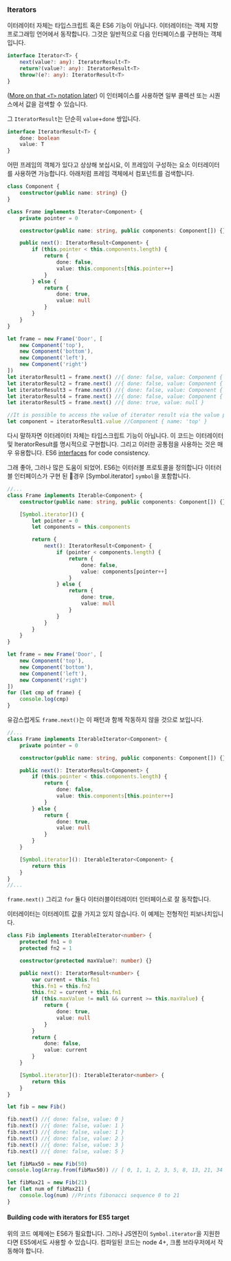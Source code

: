 ### Iterators

이터레이터 자체는 타입스크립트 혹은 ES6 기능이 아닙니다. 이터레이터는 객체 지향 프로그래밍 언어에서 동작합니다. 그것은 일반적으로 다음 인터페이스를 구현하는 객체입니다.

```ts
interface Iterator<T> {
    next(value?: any): IteratorResult<T>
    return?(value?: any): IteratorResult<T>
    throw?(e?: any): IteratorResult<T>
}
```

([More on that `<T>` notation later](./types/generics.html))
이 인터페이스를 사용하면 일부 콜렉션 또는 시퀀스에서 값을 검색할 수 있습니다.

그 `IteratorResult`는 단순히 `value`+`done` 쌍입니다.

```ts
interface IteratorResult<T> {
    done: boolean
    value: T
}
```

어떤 프레임의 객체가 있다고 상상해 보십시요, 이 프레임이 구성하는 요소 이터레이터를 사용하면 가능합니다. 아래처럼 프레임 객체에서 컴포넌트를 검색합니다.

```ts
class Component {
    constructor(public name: string) {}
}

class Frame implements Iterator<Component> {
    private pointer = 0

    constructor(public name: string, public components: Component[]) {}

    public next(): IteratorResult<Component> {
        if (this.pointer < this.components.length) {
            return {
                done: false,
                value: this.components[this.pointer++]
            }
        } else {
            return {
                done: true,
                value: null
            }
        }
    }
}

let frame = new Frame('Door', [
    new Component('top'),
    new Component('bottom'),
    new Component('left'),
    new Component('right')
])
let iteratorResult1 = frame.next() //{ done: false, value: Component { name: 'top' } }
let iteratorResult2 = frame.next() //{ done: false, value: Component { name: 'bottom' } }
let iteratorResult3 = frame.next() //{ done: false, value: Component { name: 'left' } }
let iteratorResult4 = frame.next() //{ done: false, value: Component { name: 'right' } }
let iteratorResult5 = frame.next() //{ done: true, value: null }

//It is possible to access the value of iterator result via the value property:
let component = iteratorResult1.value //Component { name: 'top' }
```

다시 말하자면 이터레이터 자체는 타입스크립트 기능이 아닙니다. 이 코드는 이터레이터 및 IteratorResult를 명시적으로 구현합니다. 그리고 이러한 공통점을 사용하는 것은 매우 유용합니다.
ES6 [interfaces](./types/interfaces.md) for code consistency.

그래 좋아, 그러나 많은 도움이 되었어. ES6는 이터러블 프로토콜을 정의합니다 이터러블 인터페이스가 구현 된 경우 [Symbol.iterator] `symbol`을 포함합니다.

```ts
//...
class Frame implements Iterable<Component> {
    constructor(public name: string, public components: Component[]) {}

    [Symbol.iterator]() {
        let pointer = 0
        let components = this.components

        return {
            next(): IteratorResult<Component> {
                if (pointer < components.length) {
                    return {
                        done: false,
                        value: components[pointer++]
                    }
                } else {
                    return {
                        done: true,
                        value: null
                    }
                }
            }
        }
    }
}

let frame = new Frame('Door', [
    new Component('top'),
    new Component('bottom'),
    new Component('left'),
    new Component('right')
])
for (let cmp of frame) {
    console.log(cmp)
}
```

유감스럽게도 `frame.next()`는 이 패턴과 함께 작동하지 않을 것으로 보입니다.

```ts
//...
class Frame implements IterableIterator<Component> {
    private pointer = 0

    constructor(public name: string, public components: Component[]) {}

    public next(): IteratorResult<Component> {
        if (this.pointer < this.components.length) {
            return {
                done: false,
                value: this.components[this.pointer++]
            }
        } else {
            return {
                done: true,
                value: null
            }
        }
    }

    [Symbol.iterator](): IterableIterator<Component> {
        return this
    }
}
//...
```

`frame.next()` 그리고 `for` 둘다 이터러블이터레이터 인터페이스로 잘 동작합니다.

이터레이터는 이터레이트 값을 가지고 있지 않습니다. 이 예제는 전형적인 피보나치입니다.

```ts
class Fib implements IterableIterator<number> {
    protected fn1 = 0
    protected fn2 = 1

    constructor(protected maxValue?: number) {}

    public next(): IteratorResult<number> {
        var current = this.fn1
        this.fn1 = this.fn2
        this.fn2 = current + this.fn1
        if (this.maxValue != null && current >= this.maxValue) {
            return {
                done: true,
                value: null
            }
        }
        return {
            done: false,
            value: current
        }
    }

    [Symbol.iterator](): IterableIterator<number> {
        return this
    }
}

let fib = new Fib()

fib.next() //{ done: false, value: 0 }
fib.next() //{ done: false, value: 1 }
fib.next() //{ done: false, value: 1 }
fib.next() //{ done: false, value: 2 }
fib.next() //{ done: false, value: 3 }
fib.next() //{ done: false, value: 5 }

let fibMax50 = new Fib(50)
console.log(Array.from(fibMax50)) // [ 0, 1, 1, 2, 3, 5, 8, 13, 21, 34 ]

let fibMax21 = new Fib(21)
for (let num of fibMax21) {
    console.log(num) //Prints fibonacci sequence 0 to 21
}
```

#### Building code with iterators for ES5 target

위의 코드 예제에는 ES6가 필요합니다. 그러나 JS엔진이 `Symbol.iterator`을 지원한다면 ES5에서도 사용할 수 있습니다. 컴파일된 코드는 node 4+, 크롬 브라우저에서 작동해야 합니다.
